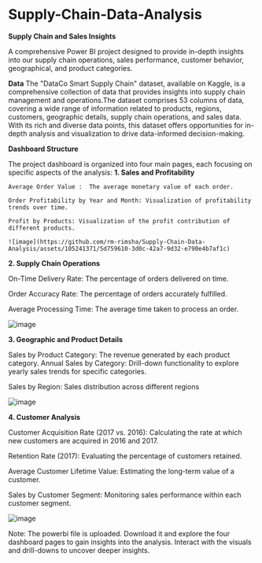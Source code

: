 # Supply-Chain-Data-Analysis

**Supply Chain and Sales Insights**

A comprehensive Power BI project designed to provide in-depth insights into our supply chain operations, sales performance, customer behavior, geographical, and product categories.

**Data**
The "DataCo Smart Supply Chain" dataset, available on Kaggle, is a comprehensive collection of data that provides insights into supply chain management and operations.The dataset comprises 53 columns of data, covering a wide range of information related to products, regions, customers, geographic details, supply chain operations, and sales data. With its rich and diverse data points, this dataset offers opportunities for in-depth analysis and visualization to drive data-informed decision-making.

**Dashboard Structure**

The project dashboard is organized into four main pages, each focusing on specific aspects of the analysis:
 **1. Sales and Profitability**
 
    Average Order Value :  The average monetary value of each order.
    
    Order Profitability by Year and Month: Visualization of profitability trends over time.
    
    Profit by Products: Visualization of the profit contribution of different products.

    ![image](https://github.com/rm-rimsha/Supply-Chain-Data-Analysis/assets/105241371/5d759610-3d0c-42a7-9d32-e790e4b7af1c)


    
 **2. Supply Chain Operations**
 
   On-Time Delivery Rate: The percentage of orders delivered on time.
   
   Order Accuracy Rate: The percentage of orders accurately fulfilled.
   
   Average Processing Time: The average time taken to process an order.

   ![image](https://github.com/rm-rimsha/Supply-Chain-Data-Analysis/assets/105241371/b759acd0-84cc-4599-8ff9-0b131a35336b)

   
 **3. Geographic and Product Details**
 
   Sales by Product Category: The revenue generated by each product category.
     Annual Sales by Category: Drill-down functionality to explore yearly sales trends for specific categories.
     
   Sales by Region: Sales distribution across different regions

  ![image](https://github.com/rm-rimsha/Supply-Chain-Data-Analysis/assets/105241371/a8c1c850-9cc7-48c8-9223-b4d6662d0628)

   
 **4. Customer Analysis**
 
  Customer Acquisition Rate (2017 vs. 2016): Calculating the rate at which new customers are acquired in 2016 and 2017.
  
  Retention Rate (2017): Evaluating the percentage of customers retained.
  
  Average Customer Lifetime Value: Estimating the long-term value of a customer.
  
  Sales by Customer Segment: Monitoring sales performance within each customer segment.

  ![image](https://github.com/rm-rimsha/Supply-Chain-Data-Analysis/assets/105241371/2e2a206b-edcf-4594-87ae-1d5f0d1b77fd)


Note: The powerbi file is uploaded. Download it and explore the four dashboard pages to gain insights into the analysis. Interact with the visuals and drill-downs to uncover deeper insights. 

